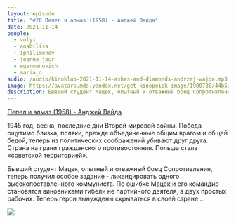 ```yaml
---
layout: episode
title: "#20 Пепел и алмаз (1958) - Анджей Вайда"
date: 2021-11-14
people:
  - volyx
  - anabilisa
  - iphilimonov
  - jeanne_jour
  - egermanovich
  - maria_o
audio: /audio/kinoklub-2021-11-14-ashes-and-diamonds-andrzej-wajda.mp3
image: https://avatars.mds.yandex.net/get-kinopoisk-image/1900788/44b5aa65-ff45-4512-8a6c-dc1f251b12a1/600x
description: Бывший студент Мацек, опытный и отважный боец Сопротивления, теперь получил особое задание - ликвидировать одного высокопоставленного коммуниста. По ошибке Мацек и его командир становятся виновниками гибели не партийного деятеля, а двух простых рабочих. Теперь герои вынуждены скрываться в своей стране...
---
```


[Пепел и алмаз (1958) - Анджей Вайда](https://www.kinopoisk.ru/film/90209/)

1945 год, весна, последние дни Второй мировой войны. Победа ощутимо близка, поляки, прежде объединенные общим врагом и общей бедой, теперь из политических соображений убивают друг друга. Страна на грани гражданского противостояния. Польша стала «советской территорией».

Бывший студент Мацек, опытный и отважный боец Сопротивления, теперь получил особое задание - ликвидировать одного высокопоставленного коммуниста. По ошибке Мацек и его командир становятся виновниками гибели не партийного деятеля, а двух простых рабочих. Теперь герои вынуждены скрываться в своей стране...

![](https://avatars.mds.yandex.net/get-kinopoisk-image/1900788/44b5aa65-ff45-4512-8a6c-dc1f251b12a1/600x)
